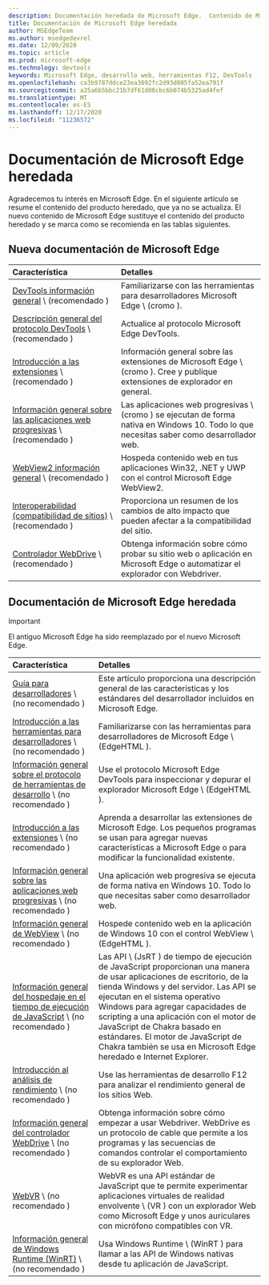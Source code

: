 ```yaml
---
description: Documentación heredada de Microsoft Edge.  Contenido de Microsoft Edge (edgeHTML).
title: Documentación de Microsoft Edge heredada
author: MSEdgeTeam
ms.author: msedgedevrel
ms.date: 12/09/2020
ms.topic: article
ms.prod: microsoft-edge
ms.technology: devtools
keywords: Microsoft Edge, desarrollo web, herramientas F12, DevTools
ms.openlocfilehash: ca3b9787ddce23ea3692fc2d93d005fa52ea791f
ms.sourcegitcommit: a35a6b5bbc21b7df61d08cbc6b074b5325ad4fef
ms.translationtype: MT
ms.contentlocale: es-ES
ms.lasthandoff: 12/17/2020
ms.locfileid: "11236572"
---
```

# Documentación de Microsoft Edge heredada  

Agradecemos tu interés en Microsoft Edge.  En el siguiente artículo se resume el contenido del producto heredado, que ya no se actualiza.  El nuevo contenido de Microsoft Edge sustituye el contenido del producto heredado y se marca como se recomienda en las tablas siguientes.  

## Nueva documentación de Microsoft Edge  

| Característica | Detalles |  
|:--- |:--- |  
| [DevTools información general][DevtoolsGuideChromiumMain] \ (recomendado \) | Familiarizarse con las herramientas para desarrolladores Microsoft Edge \ (cromo \). |  
| [Descripción general del protocolo DevTools][DevtoolsProtocolChromiumMain] \ (recomendado \) | Actualice al protocolo Microsoft Edge DevTools. |  
| [Introducción a las extensiones][ExtensionsChromiumIndex] \ (recomendado \) | Información general sobre las extensiones de Microsoft Edge \ (cromo \).  Cree y publique extensiones de explorador en general. |  
| [Información general sobre las aplicaciones web progresivas][ProgressiveWebAppsChromiumIndex] \ (recomendado \) | Las aplicaciones web progresivas \ (cromo \) se ejecutan de forma nativa en Windows 10.  Todo lo que necesitas saber como desarrollador web. |  
| [WebView2 información general][Webview2Index] \ (recomendado \) | Hospeda contenido web en tus aplicaciones Win32, .NET y UWP con el control Microsoft Edge WebView2. |  
| [Interoperabilidad (compatibilidad de sitios)][WebPlatformSiteImpactingChanges] \ (recomendado \) | Proporciona un resumen de los cambios de alto impacto que pueden afectar a la compatibilidad del sitio. |  
| [Controlador WebDrive][WebdriverChromiumIndex] \ (recomendado \) | Obtenga información sobre cómo probar su sitio web o aplicación en Microsoft Edge o automatizar el explorador con Webdriver. |  

<!--  
:::row:::
   :::column span="":::
      [DevTools overview][DevtoolsGuideChromiumMain]  
   :::column-end:::
   :::column span="":::
      [DevTools Protocol overview][DevtoolsProtocolChromiumMain]  
   :::column-end:::
   :::column span="":::
      [Extensions overview][ExtensionsChromiumIndex]  
   :::column-end:::
:::row-end:::  
:::row:::
   :::column span="":::
      [Progressive Web Apps overview][ProgressiveWebAppsChromiumIndex]  
   :::column-end:::
   :::column span="":::
      [New Microsoft Edge WebView2 overview][Webview2Index]  
   :::column-end:::
   :::column span="":::
      [Interoperability (Site compatibility)][WebPlatformSiteImpactingChanges]  
   :::column-end:::
:::row-end:::  
:::row:::
   :::column span="":::
      [WebDriver][WebdriverChromiumIndex]  
   :::column-end:::
   :::column span="":::
      &nbsp;  
   :::column-end:::
   :::column span="":::
      &nbsp;  
   :::column-end:::
:::row-end:::  
-->  

## Documentación de Microsoft Edge heredada  

<!--  This is deprecated and legacy content.  For new content, navigate to the associated [Chromium category](#new-microsoft-edge-documentation).  -->  

> [!IMPORTANT]
> El antiguo Microsoft Edge ha sido reemplazado por el nuevo Microsoft Edge.  

| Característica | Detalles |  
|:--- |:--- |  
| [Guía para desarrolladores][EdgehtmlDevGuideIndex] \ (no recomendado \) | Este artículo proporciona una descripción general de las características y los estándares del desarrollador incluidos en Microsoft Edge. |  
| [Introducción a las herramientas para desarrolladores][EdgehtmlDevtoolsGuideIndex] \ (no recomendado \) | Familiarizarse con las herramientas para desarrolladores de Microsoft Edge \ (EdgeHTML \). |  
| [Información general sobre el protocolo de herramientas de desarrollo][EdgehtmlDevtoolsProtocolIndex] \ (no recomendado \) | Use el protocolo Microsoft Edge DevTools para inspeccionar y depurar el explorador Microsoft Edge \ (EdgeHTML \). |  
| [Introducción a las extensiones][EdgehtmlExtensionsIndex] \ (no recomendado \) | Aprenda a desarrollar las extensiones de Microsoft Edge.  Los pequeños programas se usan para agregar nuevas características a Microsoft Edge o para modificar la funcionalidad existente. |  
| [Información general sobre las aplicaciones web progresivas][EdgehtmlProgressiveWebAppsIndex] \ (no recomendado \) | Una aplicación web progresiva se ejecuta de forma nativa en Windows 10.  Todo lo que necesitas saber como desarrollador web. |  
| [Información general de WebView][EdgehtmlHostingWebviewIndex] \ (no recomendado \) | Hospede contenido web en la aplicación de Windows 10 con el control WebView \ (EdgeHTML \). |  
| [Información general del hospedaje en el tiempo de ejecución de JavaScript][EdgehtmlHostingJavascriptRuntimeHostingIndex] \ (no recomendado \) | Las API \ (JsRT \) de tiempo de ejecución de JavaScript proporcionan una manera de usar aplicaciones de escritorio, de la tienda Windows y del servidor.  Las API se ejecutan en el sistema operativo Windows para agregar capacidades de scripting a una aplicación con el motor de JavaScript de Chakra basado en estándares.   El motor de JavaScript de Chakra también se usa en Microsoft Edge heredado e Internet Explorer. |  
| [Introducción al análisis de rendimiento][EdgehtmlPerformanceAnalysisIndex] \ (no recomendado \) | Use las herramientas de desarrollo F12 para analizar el rendimiento general de los sitios Web. |  
| [Información general del controlador WebDrive][EdgehtmlWebdriverIndex] \ (no recomendado \) | Obtenga información sobre cómo empezar a usar Webdriver.  WebDrive es un protocolo de cable que permite a los programas y las secuencias de comandos controlar el comportamiento de su explorador Web. |  
| [WebVR][WebvrIndex] \ (no recomendado \) | WebVR es una API estándar de JavaScript que te permite experimentar aplicaciones virtuales de realidad envolvente \ (VR \) con un explorador Web como Microsoft Edge y unos auriculares con micrófono compatibles con VR. |  
| [Información general de Windows Runtime (WinRT)][EdgehtmlWindowsRuntimeIndex] \ (no recomendado \) | Usa Windows Runtime \ (WinRT \) para llamar a las API de Windows nativas desde tu aplicación de JavaScript. |  

<!--  
:::row:::
   :::column span="":::
      [developer guide][EdgehtmlDevGuideIndex]  
   :::column-end:::
   :::column span="":::
      [Developer Tools overview][EdgehtmlDevtoolsGuideIndex]  
   :::column-end:::
   :::column span="":::
      [Developer Tools Protocol overview][EdgehtmlDevtoolsProtocolIndex]  
   :::column-end:::
:::row-end:::  
:::row:::
   :::column span="":::
      [Extensions overview][EdgehtmlExtensionsIndex]  
   :::column-end:::
   :::column span="":::
      [Progressive Web Apps overview][EdgehtmlProgressiveWebAppsIndex]  
   :::column-end:::
   :::column span="":::
      [WebView overview][EdgehtmlHostingWebviewIndex]  
   :::column-end:::
:::row-end:::  
:::row:::
   :::column span="":::
      [JavaScript runtime hosting overview][EdgehtmlHostingJavascriptRuntimeHostingIndex]  
   :::column-end:::
   :::column span="":::
      [Performance Analysis overview][EdgehtmlPerformanceAnalysisIndex]  
   :::column-end:::
   :::column span="":::
      [WebDriver overview][EdgehtmlWebdriverIndex]  
   :::column-end:::
:::row-end:::  
:::row:::
   :::column span="":::
      [WebVR][WebvrIndex]  
   :::column-end:::
   :::column span="":::
      [Windows Runtime (WinRT) overview][EdgehtmlWindowsRuntimeIndex]  
   :::column-end:::
   :::column span="":::
      &nbsp;  
   :::column-end:::
:::row-end:::  
-->  

<!-- links -->  

[DevtoolsGuideChromiumMain]: ../devtools-guide-chromium/index.md "Información general sobre las herramientas de desarrollo de Microsoft Edge (cromo) | Microsoft docs"  
[DevtoolsProtocolChromiumMain]: ../devtools-protocol-chromium/index.md "Descripción general del Protocolo de DevTools Microsoft Edge (cromo) | Microsoft docs"  
[EdgehtmlDevGuideIndex]: ./dev-guide/index.md "Guía para desarrolladores de Microsoft Edge | Microsoft docs"  
[EdgehtmlDevtoolsGuideIndex]: ./devtools-guide/index.md "Herramientas para desarrolladores de Microsoft Edge (EdgeHTML) | Microsoft docs"  
[EdgehtmlDevtoolsProtocolIndex]: ./devtools-protocol/index.md "Microsoft Edge (EdgeHTML) DevTools Protocol | Microsoft docs"  
[EdgehtmlExtensionsIndex]: ./extensions/index.md "Extensiones de Microsoft Edge (EdgeHTML) | Microsoft docs"  
[EdgehtmlProgressiveWebAppsIndex]: ./progressive-web-apps/index.md "Aplicaciones web progresivas (EdgeHTML) en Windows | Microsoft docs"  
[EdgehtmlHostingWebviewIndex]: ./hosting/webview/index.md "Vista de WebView (EdgeHTML) para aplicaciones de Windows 10 | Microsoft docs"  
[EdgehtmlHostingJavascriptRuntimeHostingIndex]: ./hosting/javascript-runtime-hosting.md "Hospedaje en tiempo de ejecución de JavaScript | Microsoft docs"  
[EdgehtmlPerformanceAnalysisIndex]: ./performance-analysis/index.md "Análisis de rendimiento | Microsoft docs"  
[EdgehtmlWebdriverIndex]: ./webdriver/index.md "Webdriver (EdgeHTML) | Microsoft docs"  
[EdgehtmlWindowsRuntimeIndex]: ./windows-runtime/index.md "Windows Runtime (WinRT) para JavaScript | Microsoft docs"  
[ExtensionsChromiumIndex]: ../extensions-chromium/index.md "Descripción general de las extensiones de Microsoft Edge (cromo) | Microsoft docs"  
[ProgressiveWebAppsChromiumIndex]: ../progressive-web-apps-chromium/index.md "Información general de aplicaciones web progresivas en Windows | Microsoft docs"  
[WebdriverChromiumIndex]: ../webdriver-chromium/index.md "Introducción a la automatización de prueba de Webdriver (cromo) | Microsoft docs"  
[WebPlatformSiteImpactingChanges]: ../web-platform/site-impacting-changes.md "Compatibilidad del sitio: impacto en los cambios que entran en Microsoft Edge | Microsoft docs"  
[Webview2Index]: ../webview2/index.md "Introducción a Microsoft Edge WebView2 | Microsoft docs"  

[WebvrIndex]: /microsoft-edge/webvr/index "Guía para desarrolladores de WebVR | Microsoft docs"  


